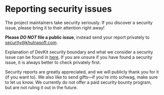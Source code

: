 # Reporting security issues

The project maintainers take security seriously. If you discover a security
issue, please bring it to their attention right away!

**Please _DO NOT_ file a public issue**, instead send your report privately to
[security@khulnasoft.com](mailto:security@khulnasoft.com).


Explanation of DevKit security boundary and what we consider a security issue can be found in [here](/PROJECT.md#security-boundary). If you are unsure if you have found a security issue, it is always better to check privately first.

Security reports are greatly appreciated, and we will publicly thank you for it
(if you want to). We also like to send gifts&mdash;if you're into schwag, make
sure to let us know. We currently do not offer a paid security bounty program,
but are not ruling it out in the future.
